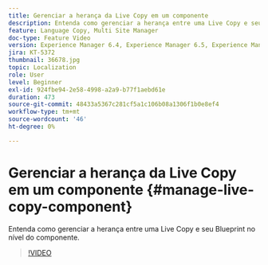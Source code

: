 ```yaml
---
title: Gerenciar a herança da Live Copy em um componente
description: Entenda como gerenciar a herança entre uma Live Copy e seu Blueprint no nível do componente
feature: Language Copy, Multi Site Manager
doc-type: Feature Video
version: Experience Manager 6.4, Experience Manager 6.5, Experience Manager as a Cloud Service
jira: KT-5372
thumbnail: 36678.jpg
topic: Localization
role: User
level: Beginner
exl-id: 924fbe94-2e58-4998-a2a9-b77f1aebd61e
duration: 473
source-git-commit: 48433a5367c281cf5a1c106b08a1306f1b0e8ef4
workflow-type: tm+mt
source-wordcount: '46'
ht-degree: 0%

---
```


# Gerenciar a herança da Live Copy em um componente {#manage-live-copy-component}

Entenda como gerenciar a herança entre uma Live Copy e seu Blueprint no nível do componente.

>[!VIDEO](https://video.tv.adobe.com/v/41601?quality=12&learn=on&captions=por_br)
